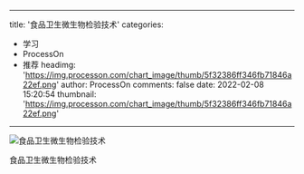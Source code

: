
---
title: '食品卫生微生物检验技术'
categories: 
 - 学习
 - ProcessOn
 - 推荐
headimg: 'https://img.processon.com/chart_image/thumb/5f32386ff346fb71846a22ef.png'
author: ProcessOn
comments: false
date: 2022-02-08 15:20:54
thumbnail: 'https://img.processon.com/chart_image/thumb/5f32386ff346fb71846a22ef.png'
---

<div>   
<img class="thumb" alt="食品卫生微生物检验技术" src="https://img.processon.com/chart_image/thumb/5f32386ff346fb71846a22ef.png" referrerpolicy="no-referrer">
<p>食品卫生微生物检验技术</p>  
</div>
            